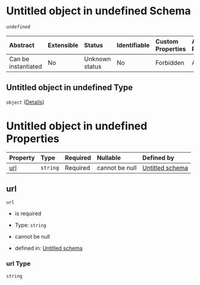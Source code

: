 # Untitled object in undefined Schema

```txt
undefined
```



| Abstract            | Extensible | Status         | Identifiable | Custom Properties | Additional Properties | Access Restrictions | Defined In                                                                                           |
| :------------------ | :--------- | :------------- | :----------- | :---------------- | :-------------------- | :------------------ | :--------------------------------------------------------------------------------------------------- |
| Can be instantiated | No         | Unknown status | No           | Forbidden         | Allowed               | none                | [connection.schema.json.schema.json](json/connection.schema.json.schema.json "open original schema") |

## Untitled object in undefined Type

`object` ([Details](connection-1.md))

# Untitled object in undefined Properties

| Property    | Type     | Required | Nullable       | Defined by                                                                    |
| :---------- | :------- | :------- | :------------- | :---------------------------------------------------------------------------- |
| [url](#url) | `string` | Required | cannot be null | [Untitled schema](connection-1-properties-url.md "undefined#/properties/url") |

## url



`url`

*   is required

*   Type: `string`

*   cannot be null

*   defined in: [Untitled schema](connection-1-properties-url.md "undefined#/properties/url")

### url Type

`string`
